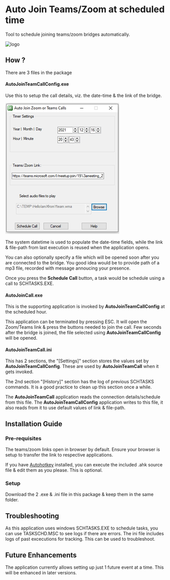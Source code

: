# Auto Join Teams/Zoom at scheduled time

Tool to schedule joining teams/zoom bridges automatically.

![logo](./images/AutoJoinTeamCall.ico)

## How ?
There are 3 files in the package

#### AutoJoinTeamCallConfig.exe 

Use this to setup the call details, viz. the date-time & the link of the bridge.

![Config Screen](./images/ConfigScreenSample.jpg)

The system datetime is used to populate the date-time fields, while the link & file-path from last execution is reused when the application opens. 

You can also optionally specify a file which will be opened soon after you are connected to the bridge.
You good idea would be to provide path of a mp3 file, recorded with message annoucing your presence.

Once you press the **Schedule Call** button, a task would be schedule using a call to SCHTASKS.EXE.

#### AutoJoinCall.exe

This is the supporting application is invoked by **AutoJoinTeamCallConfig** at the scheduled hour.

This application can be terminated by pressing ESC.  It will open the Zoom/Teams link & press the buttons needed to join the call.
Few seconds after the bridge is joined, the file selected using **AutoJoinTeamCallConfig** will be opened.

#### AutoJoinTeamCall.ini

This has 2 sections, the "[Settings]" section stores the values set by **AutoJoinTeamCallConfig**. These are used by **AutoJoinTeamCall** when it gets invoked.

The 2nd section "[History]" section has the log of previous SCHTASKS commands. It is a good practice to clean up this section once a while.

The **AutoJoinTeamCall** application reads the connection details/schedule from this file. The **AutoJoinTeamCallConfig** application writes to this file, it also reads from it to use default values of link & file-path.

## Installation Guide

### Pre-requisites
The teams/zoom links open in browser by default. Ensure your browser is setup to transfer the link to respective applications. 

If you have [Autohotkey](http://www.autohotkey.com) installed, you can execute the included .ahk source file & edit them as you please. This is optional.

### Setup
Download the 2 .exe & .ini file in this package & keep them in the same folder.

## Troubleshooting

 As this application uses windows SCHTASKS.EXE to schedule tasks, you can use TASKSCHD.MSC to see logs if there are errors.
 The ini file includes logs of past excecutions for tracking. This can be used to troubleshoot.


## Future Enhancements

The application currently allows setting up just 1 future event at a time. This will be enhanced in later versions.
